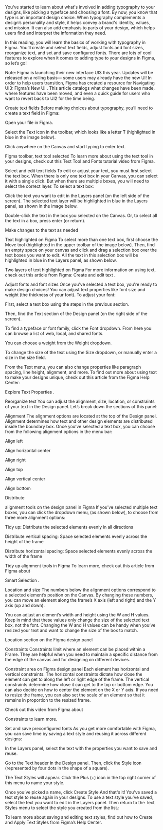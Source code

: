 You've started to learn about what's involved in adding typography to your designs, like picking a typeface and choosing a font. By now, you know that type is an important design choice. When typography complements a design’s personality and style, it helps convey a brand's identity, values, and mission. It can also add emphasis to parts of your design, which helps users find and interpret the information they need. 

In this reading, you will learn the basics of working with typography in Figma. You’ll create and select text fields, adjust fonts and font sizes, reorganize text, and set and save configured fonts. There are lots of cool features to explore when it comes to adding type to your designs in Figma, so let’s go! 

Note: Figma is launching their new interface UI3 this year. Updates will be released on a rolling basis— some users may already have the new UI! In order to help users transition, Figma has created a resource for 
Navigating UI3: Figma’s New UI
. This article catalogs what changes have been made, where features have been moved, and even a quick guide for users who want to revert back to UI2 for the time being. 

Create text fields 
Before making choices about typography, you’ll need to create a text field in Figma:

Open your file in Figma.

Select the Text icon in the toolbar, which looks like a letter T (highlighted in blue in the image below).

Click anywhere on the Canvas and start typing to enter text. 

Figma toolbar, text tool selected
To learn more about using the text tool in your designs, check out this 
Text Tool and Fonts
 tutorial video from Figma.

Select and edit text fields
To edit or adjust your text, you must first select the text box. When there is only one text box in your Canvas, you can select it with a single click. But when there are multiple boxes, you will need to select the correct layer. To select a text box:

Click the text you want to edit in the Layers panel (on the left side of the screen). The selected text layer will be highlighted in blue in the Layers panel, as shown in the image below.

Double-click the text in the box you selected on the Canvas. Or, to select all the text in a box, press enter (or return).

Make changes to the text as needed

Text highlighted on Figma
To select more than one text box, first choose the Move tool (highlighted in the upper toolbar of the image below). Then, find an empty space on your canvas and click and drag a selection box over the text boxes you want to edit. All the text in this selection box will be highlighted in blue in the Layers panel, as shown below.

Two layers of text highlighted on Figma
For more information on using text, check out this article from Figma: 
Create and edit text
.

Adjust fonts and font sizes
Once you’ve selected a text box, you're ready to make design choices! You can adjust text properties like font size and weight (the thickness of your font). To adjust your font:

First, select a text box using the steps in the previous section.

Then, find the Text section of the Design panel (on the right side of the screen).

To find a typeface or font family, click the Font dropdown. From here you can browse a list of web, local, and shared fonts.

You can choose a weight from the Weight dropdown.

To change the size of the text using the Size dropdown, or manually enter a size in the size field. 

From the Text menu, you can also change properties like paragraph spacing, line height, alignment, and more. To find out more about using text to make your designs unique, check out this article from the Figma Help Center:
 
Explore Text Properties
.

Reorganize text
You can adjust the alignment, size, location, or constraints of your text in the Design panel. Let’s break down the sections of this panel:

Alignment
The alignment options are located at the top of the Design panel. Alignment determines how text and other design elements are distributed inside the boundary box. Once you’ve selected a text box, you can choose from the following alignment options in the menu bar:

Align left

Align horizontal center

Align right

Align top 

Align vertical center

Align bottom 

Distribute

alignment tools on the design panel in Figma
If you’ve selected multiple text boxes, you can click the dropdown menu, (as shown below), to choose from three more alignment options:

Tidy up: Distribute the selected elements evenly in all directions

Distribute vertical spacing: Space selected elements evenly across the height of the frame

Distribute horizontal spacing: Space selected elements evenly across the width of the frame

Tidy up alignment tools in Figma
To learn more, check out this article from Figma about
 
Smart Selection
.

Location and size
The numbers below the alignment options correspond to a selected element’s position on the Canvas. By changing these numbers, you can move an element along the frame’s X axis (left and right) and the Y axis (up and down).   

You can adjust an element’s width and height using the W and H values. Keep in mind that these values only change the size of the selected text box, not the font. Changing the W and H values can be handy when you’ve resized your text and want to change the size of the box to match.

Location section on the Figma design panel 

Constraints
Constraints limit where an element can be placed within a Frame. They are helpful when you need to maintain a specific distance from the edge of the canvas and for designing on different devices.

Constraint area on Figma design panel
Each element has horizontal and vertical constraints. The horizontal constraints dictate how close the element can get to along the left or right edge of the frame. The vertical constraints determine how close it can get to the  top or bottom edge. You can also decide on how to center the element on the X or Y axis. If you need to resize the frame, you can also set the scale of an element so that it  remains in proportion to the resized frame.

Check out this video from Figma about
 
Constraints
  to learn more.

Set and save preconfigured fonts
As you get more comfortable with Figma, you can save time by saving a text style and reusing it across different designs:

In the Layers panel, select the text with the properties you want to save and reuse.

Go to the Text header in the Design panel. Then, click the Style icon (represented by four dots in the shape of a square).

The Text Styles will appear. Click the Plus (+) icon in the top right corner of this menu to name your style.

Once you’ve picked a name, click Create Style.And that's it! You've saved a text style to reuse again in your designs. To use a text style you've saved, select the text you want to edit in the Layers panel. Then return to the Text Styles menu to select the style you created from the list.:

To learn more about saving and editing text styles, find out how to 
Create and Apply Text Styles
 from Figma’s Help Center. 
